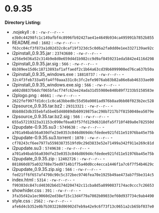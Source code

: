 0.9.35
======

**Directory Listing:**

 - .nojekyll : `0` : `-rw-r--r--` - `e3b0c44298fc1c149afbf4c8996fb92427ae41e4649b934ca495991b7852b855`
 - README.md : `1602` : `-rw-r--r--` - `f63cc04cf3f873a1d02d32c8caf19f323dc5c0d6a2fa0dd0e1ee3327139ae92c`
 - i2pinstall_0.9.35.jar : `23743680` : `-rw-r--r--` - `a256e9d36a52c314b9e8d0e659d4d1b982cc9d9af8459231eda5842e4116d298`
 - i2pinstall_0.9.35.jar.sig : `566` : `-rw-r--r--` - `6b389ee15d6c18713893af1affaedf2c1b64a63cd39b6099900ed76ca637b50a`
 - i2pinstall_0.9.35_windows.exe : `18810737` : `-rw-r--r--` - `32c4f3feb733a45fa4ff0aaa331c8c3fc2efe9076ab83b82a86e8ab46333ae00`
 - i2pinstall_0.9.35_windows.exe.sig : `566` : `-rw-r--r--` - `a602d8837b6dcf065bfacf74fc62ee24ada31d55980e840b89f7233b5158583e`
 - i2plogo.png : `46661` : `-rw-r--r--` - `2622fef997fd1dcc1c0ca63bbed0c55d50a9001ad976b8aa9bb08f023b2ec528`
 - i2psource_0.9.35.tar.bz2 : `29313321` : `-rw-r--r--` - `8bb88d3db355ebfa5be65d48089db60919875ac298b7217b7f8150048ea5079e`
 - i2psource_0.9.35.tar.bz2.sig : `566` : `-rw-r--r--` - `655a57219323a31153c090ef0aa03f57fd129d6318dfa5f710f489a0e782550d`
 - i2pupdate-0.9.35.su3 : `5749638` : `-rw-r--r--` - `a701a94bab56a030dfe23e0353c046d869d4cfdedee921fd11e51976ba45e75b`
 - i2pupdate-0.9.35.su3.torrent : `1070` : `-rw-r--r--` - `cf78243cf6ee7977a55983873519fd9c29d3833e52e71499a342f911e269c81d`
 - i2pupdate.su3 : `5749638` : `-rw-r--r--` - `a701a94bab56a030dfe23e0353c046d869d4cfdedee921fd11e51976ba45e75b`
 - i2pupdate_0.9.35.zip : `12402726` : `-rw-r--r--` - `881860d875a032788e75ed9714b1f75a40d0cc4ecca1446f1a7c6f7f54b4629c`
 - i2pupdate_0.9.35.zip.sig : `566` : `-rw-r--r--` - `fed21ff6f657af4798c90c5c372bec9746fea70e1925b49ae473ab7f5be314c5`
 - index.html : `5314` : `-rw-r--r--` - `f99303dc847cd40302b6d174d204742c11cba8d5a8990837174ac0ccc7c26653`
 - showhider.css : `391` : `-rw-r--r--` - `3fa35d42a1ec9060d2ed38ef15c13d4f79a7002b09033ef60d937734c9ab4490`
 - style.css : `2562` : `-rw-r--r--` - `afe6d4cb352e0b7b303228d06902d7eb9a42e9c6f73f13c0651a2cb65bf037e0`
